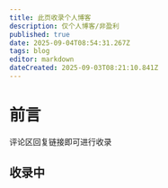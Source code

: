 ```yaml
---
title: 此页收录个人博客
description: 仅个人博客/非盈利
published: true
date: 2025-09-04T08:54:31.267Z
tags: blog
editor: markdown
dateCreated: 2025-09-03T08:21:10.841Z
---
```


# 前言

评论区回复链接即可进行收录

## 收录中